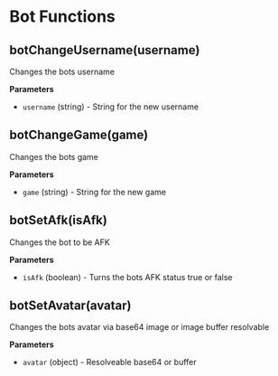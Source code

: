 # Bot Functions

## botChangeUsername(username)
Changes the bots username

**Parameters**
* `username` (string) - String for the new username

## botChangeGame(game)
Changes the bots game

**Parameters**
* `game` (string) - String for the new game

## botSetAfk(isAfk)
Changes the bot to be AFK

**Parameters**
* `isAfk` (boolean) - Turns the bots AFK status true or false

## botSetAvatar(avatar)
Changes the bots avatar via base64 image or image buffer resolvable

**Parameters**
* `avatar` (object) - Resolveable base64 or buffer